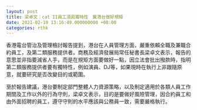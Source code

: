 ```yaml
---
layout: post
title: 梁卓文：cat II員工須具獨特性　冀港台做好規矩
date: 2021-02-19 13:16:49.000000000 +08:00
categories: rthk
---
```


香港電台管治及管理檢討報告提到，港台在人員管理方面，嚴重依賴全職及兼職合約員工，及第二類服務提供者。商務及經濟發展局常任秘書長梁卓文表示，報告的意思並非指要減省人手，而是在規矩方面要做好一點，因立法會批出撥款時，指明第二類服務提供者要有獨特性，例如演員、DJ等，如果現時在執行上非跟隨原意，就要研究是否改變目的或範圍。

至於報告建議，港台要制定部門整體人力資源策略，以及制定適用於各類人員工作期間及工作以外的行為守則，梁卓文表示，目的是要做好風險管理，因合約員工和由外面招聘的員工，遵守守則的水平應該與公務員一致，需要嚴格執行。
